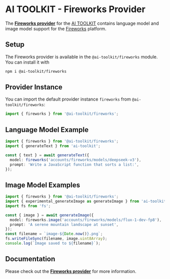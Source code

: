# AI TOOLKIT - Fireworks Provider

The **[Fireworks provider](https://sdk.khulnasoft.com/providers/ai-toolkit-providers/fireworks)** for the [AI TOOLKIT](https://sdk.khulnasoft.com/docs) contains language model and image model support for the [Fireworks](https://fireworks.ai) platform.

## Setup

The Fireworks provider is available in the `@ai-toolkit/fireworks` module. You can install it with

```bash
npm i @ai-toolkit/fireworks
```

## Provider Instance

You can import the default provider instance `fireworks` from `@ai-toolkit/fireworks`:

```ts
import { fireworks } from '@ai-toolkit/fireworks';
```

## Language Model Example

```ts
import { fireworks } from '@ai-toolkit/fireworks';
import { generateText } from 'ai-toolkit';

const { text } = await generateText({
  model: fireworks('accounts/fireworks/models/deepseek-v3'),
  prompt: 'Write a JavaScript function that sorts a list:',
});
```

## Image Model Examples

```ts
import { fireworks } from '@ai-toolkit/fireworks';
import { experimental_generateImage as generateImage } from 'ai-toolkit';
import fs from 'fs';

const { image } = await generateImage({
  model: fireworks.image('accounts/fireworks/models/flux-1-dev-fp8'),
  prompt: 'A serene mountain landscape at sunset',
});
const filename = `image-${Date.now()}.png`;
fs.writeFileSync(filename, image.uint8Array);
console.log(`Image saved to ${filename}`);
```

## Documentation

Please check out the **[Fireworks provider](https://sdk.khulnasoft.com/providers/ai-toolkit-providers/fireworks)** for more information.
